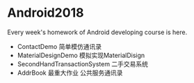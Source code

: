 # Android2018
Every week's homework of Android developing course is here.
* ContactDemo 简单模仿通讯录
* MaterialDesignDemo 模拟实现MaterialDisign
* SecondHandTransactionSystem 二手交易系统
* AddrBook 最重大作业 公共服务通讯录